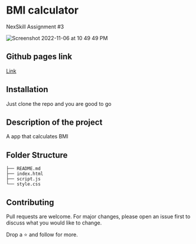 # BMI calculator

NexSkill Assignment #3

![Screenshot 2022-11-06 at 10 49 49 PM](https://user-images.githubusercontent.com/68749736/200186639-cb6743c9-6bec-4d9e-9142-424f3b2a33ee.png)

## Github pages link

[Link](https://rayanabid.github.io/BMI-calculator)

## Installation

Just clone the repo and you are good to go

## Description of the project

A app that calculates BMI

## Folder Structure

```
├── README.md
├── index.html
├── script.js
└── style.css
```

## Contributing

Pull requests are welcome. For major changes, please open an issue first to discuss what you would like to change.

Drop a ⭐ and follow for more.
